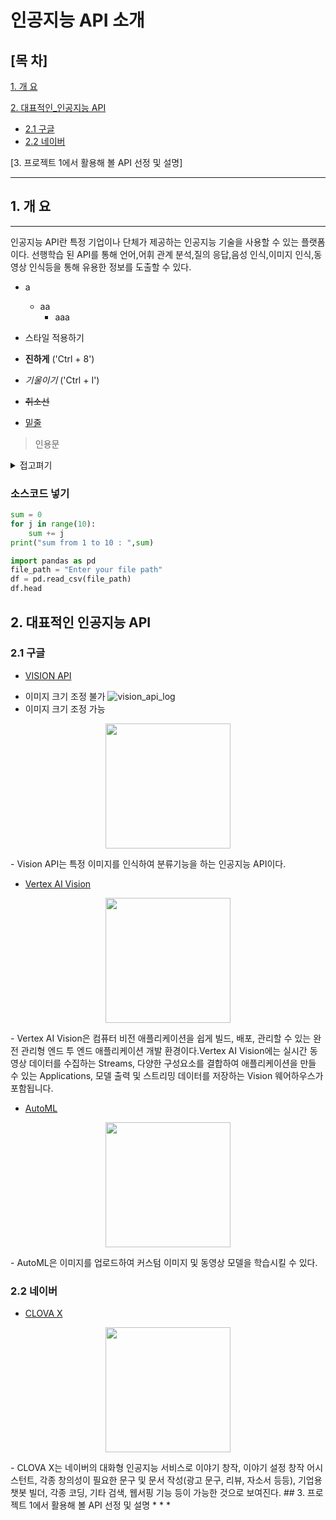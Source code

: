 # 인공지능 API 소개
## [목 차]

[1. 개 요](#1-개-요)

[2. 대표적인_인공지능 API](#2-대표적인-인공지능-api)
 - [2.1 구글](#21-구글)
 - [2.2 네이버](#22-네이버)

[3. 프로젝트 1에서 활용해 볼 API 선정 및 설명]

* * *

## 1. 개 요
* * *
인공지능 API란 특정 기업이나 단체가 제공하는 인공지능 기술을 사용할 수 있는 플랫폼이다.
선행학습 된 API를 통해 언어,어휘 관계 분석,질의 응답,음성 인식,이미지 인식,동영상 인식등을 통해 유용한 정보를 도출할 수 있다.

* a
  * aa
    * aaa

* 스타일 적용하기
* **진하게** ('Ctrl + 8')
* *기울이기* ('Ctrl + I')
* <s>취소선</s>
* <u>밑줄</u>

> 인용문

<details><summary>접고펴기</summary>

내용작성하기
</details>


### 소스코드 넣기

```python
sum = 0
for j in range(10):
    sum += j
print("sum from 1 to 10 : ",sum)
```
``` python
import pandas as pd
file_path = "Enter your file path"
df = pd.read_csv(file_path)
df.head
```
## 2. 대표적인 인공지능 API
### 2.1 구글
- [VISION API](https://cloud.google.com/vision?hl=ko)
* 이미지 크기 조정 불가
![vision_api_log](./vision_api_logo.png)
* 이미지 크기 조정 가능
<p align="center"?>
<img src="./vision_api_logo.png" width="200"/>
</p>
  - Vision API는 특정 이미지를 인식하여 분류기능을 하는 인공지능 API이다.

- [Vertex AI Vision](vertex_ai_vision_logo.png)
<p align="center"?>
<img src="./vertex_ai_vision_logo.png" width="200"/>
</p>
  - Vertex AI Vision은 컴퓨터 비전 애플리케이션을 쉽게 빌드, 배포, 관리할 수 있는 완전 관리형 엔드 투 엔드 애플리케이션 개발 환경이다.Vertex AI Vision에는 실시간 동영상 데이터를 수집하는 Streams, 다양한 구성요소를 결합하여 애플리케이션을 만들 수 있는 Applications, 모델 출력 및 스트리밍 데이터를 저장하는 Vision 웨어하우스가 포함됩니다.

- [AutoML](automl_log.png)
<p align="center"?>
<img src="./automl_log.png" width="200"/>
</p>
  - AutoML은 이미지를 업로드하여 커스텀 이미지 및 동영상 모델을 학습시킬 수 있다.

### 2.2 네이버
- [CLOVA X](clova_x_logo.png)
<p align="center"?>
<img src="./clova_x_logo.png" width="200"/>
</p>
  - CLOVA X는 네이버의 대화형 인공지능 서비스로 이야기 창작, 이야기 설정 창작 어시스턴트, 각종 창의성이 필요한 문구 및 문서 작성(광고 문구, 리뷰, 자소서 등등), 기업용 챗봇 빌더, 각종 코딩, 기타 검색, 웹서핑 기능 등이 가능한 것으로 보여진다.
## 3. 프로젝트 1에서 활용해 볼 API 선정 및 설명
* * *
